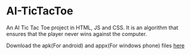 # AI-TicTacToe
An AI Tic Tac Toe project in HTML, JS and CSS. 
It is an algorithm that ensures that the player never wins against the computer.

Download the apk(For android) and appx(For windows phone) files [here](https://build.phonegap.com/apps/3393645/share)
